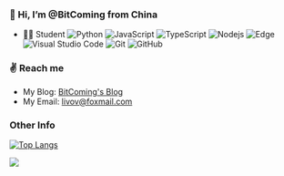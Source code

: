 ### 👋 Hi, I’m @BitComing from China
- 🧑‍🎓 Student
![Python](https://img.shields.io/badge/-Python-pink?style=flat-square&logo=Python) 
![JavaScript](https://img.shields.io/badge/-JavaScript-oringe?style=flat-square&logo=javascript)
![TypeScript](https://img.shields.io/badge/typescript-%23007ACC.svg?style=flat-square&logo=typescript&logoColor=white)
![Nodejs](https://img.shields.io/badge/-Nodejs-c0ebd?style=flat-square&logo=Node.js)
![Edge](https://img.shields.io/badge/Edge-0078D7?style=flat-square&logo=Microsoft-edge&logoColor=white)
![Visual Studio Code](https://img.shields.io/badge/-Visual%20Studio%20Code-007ACC?style=flat-square&logo=Visual%20Studio%20Code&logoColor=fff)
![Git](https://img.shields.io/badge/-Git-FCC624?style=flat-square&logo=git)
![GitHub](https://img.shields.io/badge/-GitHub-pink?style=flat-square&logo=github)

### ✌️ Reach me
- My Blog: [BitComing's Blog](https://bitcoming.github.io)
- My Email: livov@foxmail.com

### Other Info

[![Top Langs](https://github-readme-stats.vercel.app/api/top-langs/?username=BitComing&layout=compact)](https://github.com/anuraghazra/github-readme-stats)

![](https://github-readme-stats.vercel.app/api?username=BitComing)


<!---
biuperman/biuperman is a ✨ special ✨ repository because its `README.md` (this file) appears on your GitHub profile.
You can click the Preview link to take a look at your changes.
--->
